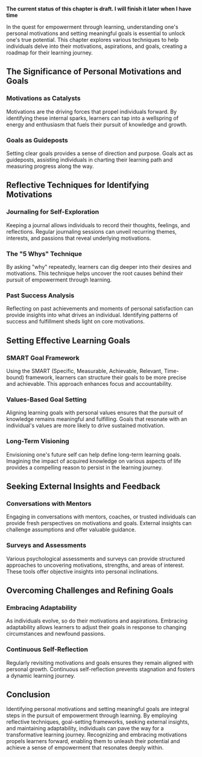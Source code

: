 **The current status of this chapter is draft. I will finish it later when I have time**

In the quest for empowerment through learning, understanding one's personal motivations and setting meaningful goals is essential to unlock one's true potential. This chapter explores various techniques to help individuals delve into their motivations, aspirations, and goals, creating a roadmap for their learning journey.

The Significance of Personal Motivations and Goals
--------------------------------------------------

### Motivations as Catalysts

Motivations are the driving forces that propel individuals forward. By identifying these internal sparks, learners can tap into a wellspring of energy and enthusiasm that fuels their pursuit of knowledge and growth.

### Goals as Guideposts

Setting clear goals provides a sense of direction and purpose. Goals act as guideposts, assisting individuals in charting their learning path and measuring progress along the way.

Reflective Techniques for Identifying Motivations
-------------------------------------------------

### Journaling for Self-Exploration

Keeping a journal allows individuals to record their thoughts, feelings, and reflections. Regular journaling sessions can unveil recurring themes, interests, and passions that reveal underlying motivations.

### The "5 Whys" Technique

By asking "why" repeatedly, learners can dig deeper into their desires and motivations. This technique helps uncover the root causes behind their pursuit of empowerment through learning.

### Past Success Analysis

Reflecting on past achievements and moments of personal satisfaction can provide insights into what drives an individual. Identifying patterns of success and fulfillment sheds light on core motivations.

Setting Effective Learning Goals
--------------------------------

### SMART Goal Framework

Using the SMART (Specific, Measurable, Achievable, Relevant, Time-bound) framework, learners can structure their goals to be more precise and achievable. This approach enhances focus and accountability.

### Values-Based Goal Setting

Aligning learning goals with personal values ensures that the pursuit of knowledge remains meaningful and fulfilling. Goals that resonate with an individual's values are more likely to drive sustained motivation.

### Long-Term Visioning

Envisioning one's future self can help define long-term learning goals. Imagining the impact of acquired knowledge on various aspects of life provides a compelling reason to persist in the learning journey.

Seeking External Insights and Feedback
--------------------------------------

### Conversations with Mentors

Engaging in conversations with mentors, coaches, or trusted individuals can provide fresh perspectives on motivations and goals. External insights can challenge assumptions and offer valuable guidance.

### Surveys and Assessments

Various psychological assessments and surveys can provide structured approaches to uncovering motivations, strengths, and areas of interest. These tools offer objective insights into personal inclinations.

Overcoming Challenges and Refining Goals
----------------------------------------

### Embracing Adaptability

As individuals evolve, so do their motivations and aspirations. Embracing adaptability allows learners to adjust their goals in response to changing circumstances and newfound passions.

### Continuous Self-Reflection

Regularly revisiting motivations and goals ensures they remain aligned with personal growth. Continuous self-reflection prevents stagnation and fosters a dynamic learning journey.

Conclusion
----------

Identifying personal motivations and setting meaningful goals are integral steps in the pursuit of empowerment through learning. By employing reflective techniques, goal-setting frameworks, seeking external insights, and maintaining adaptability, individuals can pave the way for a transformative learning journey. Recognizing and embracing motivations propels learners forward, enabling them to unleash their potential and achieve a sense of empowerment that resonates deeply within.
